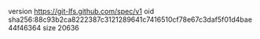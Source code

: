 version https://git-lfs.github.com/spec/v1
oid sha256:88c93b2ca8222387c3121289641c7416510cf78e67c3daf5f01d4bae44f46364
size 20636
